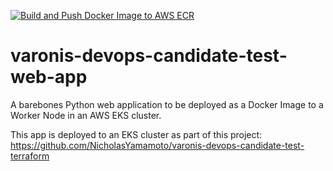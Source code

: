 [![Build and Push Docker Image to AWS ECR](https://github.com/NicholasYamamoto/varonis-devops-candidate-test-web-app/actions/workflows/build_and_push_to_ecr.yml/badge.svg?branch=master)](https://github.com/NicholasYamamoto/varonis-devops-candidate-test-web-app/actions/workflows/build_and_push_to_ecr.yml)
# varonis-devops-candidate-test-web-app
A barebones Python web application to be deployed as a Docker Image to a Worker Node in an AWS EKS cluster.

This app is deployed to an EKS cluster as part of this project:
https://github.com/NicholasYamamoto/varonis-devops-candidate-test-terraform
